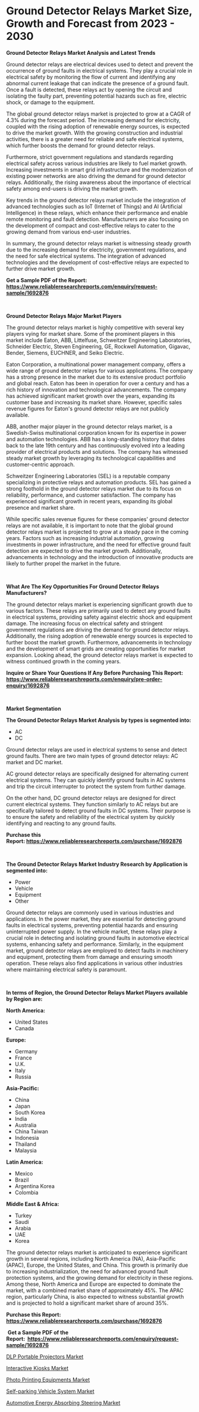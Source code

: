 <p><h1>Ground Detector Relays Market Size, Growth and Forecast from 2023 - 2030</h1></p><p><strong>Ground Detector Relays Market Analysis and Latest Trends</strong></p>
<p><p>Ground detector relays are electrical devices used to detect and prevent the occurrence of ground faults in electrical systems. They play a crucial role in electrical safety by monitoring the flow of current and identifying any abnormal current leakage that can indicate the presence of a ground fault. Once a fault is detected, these relays act by opening the circuit and isolating the faulty part, preventing potential hazards such as fire, electric shock, or damage to the equipment.</p><p>The global ground detector relays market is projected to grow at a CAGR of 4.3% during the forecast period. The increasing demand for electricity, coupled with the rising adoption of renewable energy sources, is expected to drive the market growth. With the growing construction and industrial activities, there is a greater need for reliable and safe electrical systems, which further boosts the demand for ground detector relays.</p><p>Furthermore, strict government regulations and standards regarding electrical safety across various industries are likely to fuel market growth. Increasing investments in smart grid infrastructure and the modernization of existing power networks are also driving the demand for ground detector relays. Additionally, the rising awareness about the importance of electrical safety among end-users is driving the market growth.</p><p>Key trends in the ground detector relays market include the integration of advanced technologies such as IoT (Internet of Things) and AI (Artificial Intelligence) in these relays, which enhance their performance and enable remote monitoring and fault detection. Manufacturers are also focusing on the development of compact and cost-effective relays to cater to the growing demand from various end-user industries.</p><p>In summary, the ground detector relays market is witnessing steady growth due to the increasing demand for electricity, government regulations, and the need for safe electrical systems. The integration of advanced technologies and the development of cost-effective relays are expected to further drive market growth.</p></p>
<p><strong>Get a Sample PDF of the Report:&nbsp; <a href="https://www.reliableresearchreports.com/enquiry/request-sample/1692876">https://www.reliableresearchreports.com/enquiry/request-sample/1692876</a></strong></p>
<p>&nbsp;</p>
<p><strong>Ground Detector Relays Major Market Players</strong></p>
<p><p>The ground detector relays market is highly competitive with several key players vying for market share. Some of the prominent players in this market include Eaton, ABB, Littelfuse, Schweitzer Engineering Laboratories, Schneider Electric, Steven Engineering, GE, Rockwell Automation, Gigavac, Bender, Siemens, EUCHNER, and Seiko Electric.</p><p>Eaton Corporation, a multinational power management company, offers a wide range of ground detector relays for various applications. The company has a strong presence in the market due to its extensive product portfolio and global reach. Eaton has been in operation for over a century and has a rich history of innovation and technological advancements. The company has achieved significant market growth over the years, expanding its customer base and increasing its market share. However, specific sales revenue figures for Eaton's ground detector relays are not publicly available.</p><p>ABB, another major player in the ground detector relays market, is a Swedish-Swiss multinational corporation known for its expertise in power and automation technologies. ABB has a long-standing history that dates back to the late 19th century and has continuously evolved into a leading provider of electrical products and solutions. The company has witnessed steady market growth by leveraging its technological capabilities and customer-centric approach. </p><p>Schweitzer Engineering Laboratories (SEL) is a reputable company specializing in protective relays and automation products. SEL has gained a strong foothold in the ground detector relays market due to its focus on reliability, performance, and customer satisfaction. The company has experienced significant growth in recent years, expanding its global presence and market share.</p><p>While specific sales revenue figures for these companies' ground detector relays are not available, it is important to note that the global ground detector relays market is projected to grow at a steady pace in the coming years. Factors such as increasing industrial automation, growing investments in power infrastructure, and the need for effective ground fault detection are expected to drive the market growth. Additionally, advancements in technology and the introduction of innovative products are likely to further propel the market in the future.</p></p>
<p>&nbsp;</p>
<p><strong>What Are The Key Opportunities For Ground Detector Relays Manufacturers?</strong></p>
<p><p>The ground detector relays market is experiencing significant growth due to various factors. These relays are primarily used to detect any ground faults in electrical systems, providing safety against electric shock and equipment damage. The increasing focus on electrical safety and stringent government regulations are driving the demand for ground detector relays. Additionally, the rising adoption of renewable energy sources is expected to further boost the market growth. Furthermore, advancements in technology and the development of smart grids are creating opportunities for market expansion. Looking ahead, the ground detector relays market is expected to witness continued growth in the coming years.</p></p>
<p><strong>Inquire or Share Your Questions If Any Before Purchasing This Report: <a href="https://www.reliableresearchreports.com/enquiry/pre-order-enquiry/1692876">https://www.reliableresearchreports.com/enquiry/pre-order-enquiry/1692876</a></strong></p>
<p>&nbsp;</p>
<p><strong>Market Segmentation</strong></p>
<p><strong>The Ground Detector Relays Market Analysis by types is segmented into:</strong></p>
<p><ul><li>AC</li><li>DC</li></ul></p>
<p><p>Ground detector relays are used in electrical systems to sense and detect ground faults. There are two main types of ground detector relays: AC market and DC market. </p><p>AC ground detector relays are specifically designed for alternating current electrical systems. They can quickly identify ground faults in AC systems and trip the circuit interrupter to protect the system from further damage. </p><p>On the other hand, DC ground detector relays are designed for direct current electrical systems. They function similarly to AC relays but are specifically tailored to detect ground faults in DC systems. Their purpose is to ensure the safety and reliability of the electrical system by quickly identifying and reacting to any ground faults.</p></p>
<p><strong>Purchase this Report:&nbsp;<a href="https://www.reliableresearchreports.com/purchase/1692876">https://www.reliableresearchreports.com/purchase/1692876</a></strong></p>
<p>&nbsp;</p>
<p><strong>The Ground Detector Relays Market Industry Research by Application is segmented into:</strong></p>
<p><ul><li>Power</li><li>Vehicle</li><li>Equipment</li><li>Other</li></ul></p>
<p><p>Ground detector relays are commonly used in various industries and applications. In the power market, they are essential for detecting ground faults in electrical systems, preventing potential hazards and ensuring uninterrupted power supply. In the vehicle market, these relays play a crucial role in detecting and isolating ground faults in automotive electrical systems, enhancing safety and performance. Similarly, in the equipment market, ground detector relays are employed to detect faults in machinery and equipment, protecting them from damage and ensuring smooth operation. These relays also find applications in various other industries where maintaining electrical safety is paramount.</p></p>
<p>&nbsp;</p>
<p><strong>In terms of Region, the Ground Detector Relays Market Players available by Region are:</strong></p>
<p>
    <p> <strong> North America: </strong>
        <ul>
            <li>United States</li>
            <li>Canada</li>
        </ul>
        </p> 
    <p> <strong> Europe: </strong>
        <ul>
            <li>Germany</li>
            <li>France</li>
            <li>U.K.</li>
            <li>Italy</li>
            <li>Russia</li>
        </ul>
        </p> 
    <p> <strong> Asia-Pacific: </strong>
        <ul>
            <li>China</li>
            <li>Japan</li>
            <li>South Korea</li>
            <li>India</li>
            <li>Australia</li>
            <li>China Taiwan</li>
            <li>Indonesia</li>
            <li>Thailand</li>
            <li>Malaysia</li>
        </ul>
        </p> 
    <p> <strong> Latin America: </strong>
        <ul>
            <li>Mexico</li>
            <li>Brazil</li>
            <li>Argentina Korea</li>
            <li>Colombia</li>
        </ul>
        </p> 
    <p> <strong> Middle East & Africa: </strong>
        <ul>
            <li>Turkey</li>
            <li>Saudi</li>
            <li>Arabia</li>
            <li>UAE</li>
            <li>Korea</li>
        </ul>
    </p>
    </p>
<p><p>The ground detector relays market is anticipated to experience significant growth in several regions, including North America (NA), Asia-Pacific (APAC), Europe, the United States, and China. This growth is primarily due to increasing industrialization, the need for advanced ground fault protection systems, and the growing demand for electricity in these regions. Among these, North America and Europe are expected to dominate the market, with a combined market share of approximately 45%. The APAC region, particularly China, is also expected to witness substantial growth and is projected to hold a significant market share of around 35%.</p></p>
<p><strong>Purchase this Report: <a href="https://www.reliableresearchreports.com/purchase/1692876">https://www.reliableresearchreports.com/purchase/1692876</a></strong></p>
<p>&nbsp;<strong>Get a Sample PDF of the Report:&nbsp;&nbsp;<a href="https://www.reliableresearchreports.com/enquiry/request-sample/1692876">https://www.reliableresearchreports.com/enquiry/request-sample/1692876</a></strong></p>
<p><strong></strong></p>
<p><p><a href="https://github.com/Krish2023na/Market-Research-Report-List-1/blob/main/dlp-portable-projectors-market.md">DLP Portable Projectors Market</a></p><p><a href="https://www.linkedin.com/pulse/interactive-kiosks-market-size-growth-forecast-from/">Interactive Kiosks Market</a></p><p><a href="https://github.com/zebdakicsin/Market-Research-Report-List-1/blob/main/photo-printing-equipments-market.md">Photo Printing Equipments Market</a></p><p><a href="https://medium.com/@kimwalker82/analyzing-self-parking-vehicle-system-market-global-industry-perspective-and-forecast-2023-to-11938b0e5081">Self-parking Vehicle System Market</a></p><p><a href="https://medium.com/@abdulkoss1954/automotive-energy-absorbing-steering-market-report-reveals-the-latest-trends-and-growth-48cf1a331445">Automotive Energy Absorbing Steering Market</a></p></p>